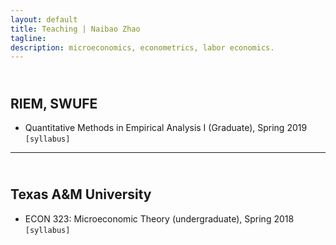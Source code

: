 ```yaml
---
layout: default
title: Teaching | Naibao Zhao
tagline: 
description: microeconomics, econometrics, labor economics.
---
```

<!--
<div class="navbar">
    <div class="navbar-inner">
        <ul class="nav">
            <li><a href="#current">current courses</a></li>
            <li><a href="#shortcourses">short courses</a></li>
            <li><a href="#misc">misc lectures</a></li>
            <li><a href="#old">former courses</a></li>
        </ul>
    </div>
</div> -->
## <a name="instructor"></a> <br/> RIEM, SWUFE

- Quantitative Methods in Empirical Analysis I (Graduate), Spring 2019<br/>
<code>[syllabus]</code><br/>

<!-- - Data Scientist with R (MA), Spring 2019. <br/>
<code>[syllabus]</code><br/><br/> -->

---
## <a name="instructor"></a> <br/> Texas A&M University

- ECON 323: Microeconomic Theory (undergraduate), Spring 2018<br/>
<code>[syllabus]</code><br/><br/>

<!--
#### <a name="instructor"></a>recitation instructor

<!-- - ECON 630: Microeconomic Theory II (PhD core), Texas A&M University, Spring 2015. <br/>

<!-- - ECMT 463: Introduction to Econometrics (undergraduate), Texas A&M University, Fall 2017. <br/>

<!-- - ECMT 461: Economic Data Analysis (undergraduate), Texas A&M University, Fall 2016, Spring 2017. <br/><br/> -->

<!--
#### <a name="ta"></a>teaching assistant

<!-- - ECON 675: Capstone (MS core), Texas A&M University, 2014-2015. <br/>

<!-- - ECON 311: Money and Banking (undergraduate), Texas A&M University, 2013-2014. <br/>

<!-- - ECON 202: Principles of Economics (undergraduate), Texas A&M University, 2013-2014. <br/><br/> -->
